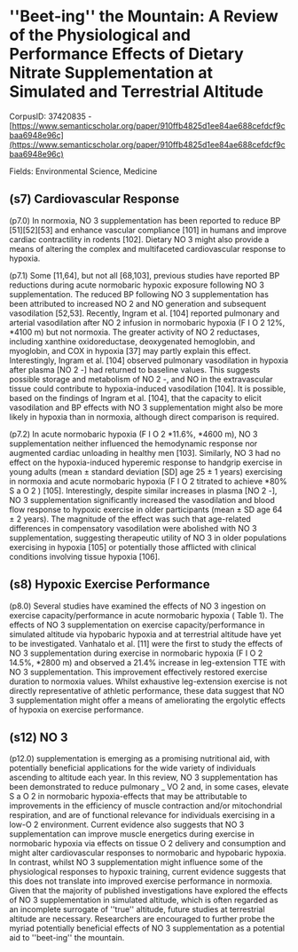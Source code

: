 # ''Beet-ing'' the Mountain: A Review of the Physiological and Performance Effects of Dietary Nitrate Supplementation at Simulated and Terrestrial Altitude

CorpusID: 37420835 - [https://www.semanticscholar.org/paper/910ffb4825d1ee84ae688cefdcf9cbaa6948e96c](https://www.semanticscholar.org/paper/910ffb4825d1ee84ae688cefdcf9cbaa6948e96c)

Fields: Environmental Science, Medicine

## (s7) Cardiovascular Response
(p7.0) In normoxia, NO 3 supplementation has been reported to reduce BP [51][52][53] and enhance vascular compliance [101] in humans and improve cardiac contractility in rodents [102]. Dietary NO 3 might also provide a means of altering the complex and multifaceted cardiovascular response to hypoxia.

(p7.1) Some [11,64], but not all [68,103], previous studies have reported BP reductions during acute normobaric hypoxic exposure following NO 3 supplementation. The reduced BP following NO 3 supplementation has been attributed to increased NO 2 and NO generation and subsequent vasodilation [52,53]. Recently, Ingram et al. [104] reported pulmonary and arterial vasodilation after NO 2 infusion in normobaric hypoxia (F I O 2 12%, *4100 m) but not normoxia. The greater activity of NO 2 reductases, including xanthine oxidoreductase, deoxygenated hemoglobin, and myoglobin, and COX in hypoxia [37] may partly explain this effect. Interestingly, Ingram et al. [104] observed pulmonary vasodilation in hypoxia after plasma [NO 2 -] had returned to baseline values. This suggests possible storage and metabolism of NO 2 -, and NO in the extravascular tissue could contribute to hypoxia-induced vasodilation [104]. It is possible, based on the findings of Ingram et al. [104], that the capacity to elicit vasodilation and BP effects with NO 3 supplementation might also be more likely in hypoxia than in normoxia, although direct comparison is required.

(p7.2) In acute normobaric hypoxia (F I O 2 *11.6%, *4600 m), NO 3 supplementation neither influenced the hemodynamic response nor augmented cardiac unloading in healthy men [103]. Similarly, NO 3 had no effect on the hypoxia-induced hyperemic response to handgrip exercise in young adults (mean ± standard deviation [SD] age 25 ± 1 years) exercising in normoxia and acute normobaric hypoxia (F I O 2 titrated to achieve *80% S a O 2 ) [105]. Interestingly, despite similar increases in plasma [NO 2 -], NO 3 supplementation significantly increased the vasodilation and blood flow response to hypoxic exercise in older participants (mean ± SD age 64 ± 2 years). The magnitude of the effect was such that age-related differences in compensatory vasodilation were abolished with NO 3 supplementation, suggesting therapeutic utility of NO 3 in older populations exercising in hypoxia [105] or potentially those afflicted with clinical conditions involving tissue hypoxia [106].
## (s8) Hypoxic Exercise Performance
(p8.0) Several studies have examined the effects of NO 3 ingestion on exercise capacity/performance in acute normobaric hypoxia ( Table 1). The effects of NO 3 supplementation on exercise capacity/performance in simulated altitude via hypobaric hypoxia and at terrestrial altitude have yet to be investigated. Vanhatalo et al. [11] were the first to study the effects of NO 3 supplementation during exercise in normobaric hypoxia (F I O 2 14.5%, *2800 m) and observed a 21.4% increase in leg-extension TTE with NO 3 supplementation. This improvement effectively restored exercise duration to normoxia values. Whilst exhaustive leg-extension exercise is not directly representative of athletic performance, these data suggest that NO 3 supplementation might offer a means of ameliorating the ergolytic effects of hypoxia on exercise performance.
## (s12) NO 3
(p12.0) supplementation is emerging as a promising nutritional aid, with potentially beneficial applications for the wide variety of individuals ascending to altitude each year. In this review, NO 3 supplementation has been demonstrated to reduce pulmonary _ VO 2 and, in some cases, elevate S a O 2 in normobaric hypoxia-effects that may be attributable to improvements in the efficiency of muscle contraction and/or mitochondrial respiration, and are of functional relevance for individuals exercising in a low-O 2 environment. Current evidence also suggests that NO 3 supplementation can improve muscle energetics during exercise in normobaric hypoxia via effects on tissue O 2 delivery and consumption and might alter cardiovascular responses to normobaric and hypobaric hypoxia. In contrast, whilst NO 3 supplementation might influence some of the physiological responses to hypoxic training, current evidence suggests that this does not translate into improved exercise performance in normoxia. Given that the majority of published investigations have explored the effects of NO 3 supplementation in simulated altitude, which is often regarded as an incomplete surrogate of ''true'' altitude, future studies at terrestrial altitude are necessary. Researchers are encouraged to further probe the myriad potentially beneficial effects of NO 3 supplementation as a potential aid to ''beet-ing'' the mountain.
